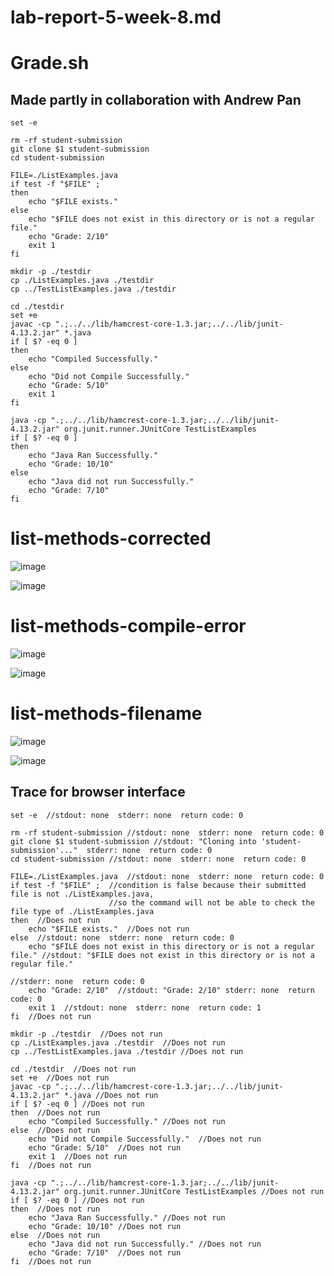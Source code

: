 # lab-report-5-week-8.md

# Grade.sh
## Made partly in collaboration with Andrew Pan
```
set -e
 
rm -rf student-submission
git clone $1 student-submission
cd student-submission
 
FILE=./ListExamples.java
if test -f "$FILE" ;
then
    echo "$FILE exists."
else
    echo "$FILE does not exist in this directory or is not a regular file."
    echo "Grade: 2/10"
    exit 1
fi
 
mkdir -p ./testdir
cp ./ListExamples.java ./testdir
cp ../TestListExamples.java ./testdir
 
cd ./testdir
set +e
javac -cp ".;../../lib/hamcrest-core-1.3.jar;../../lib/junit-4.13.2.jar" *.java
if [ $? -eq 0 ]
then
    echo "Compiled Successfully."
else
    echo "Did not Compile Successfully."
    echo "Grade: 5/10"
    exit 1
fi
 
java -cp ".;../../lib/hamcrest-core-1.3.jar;../../lib/junit-4.13.2.jar" org.junit.runner.JUnitCore TestListExamples
if [ $? -eq 0 ]
then
    echo "Java Ran Successfully."
    echo "Grade: 10/10"
else
    echo "Java did not run Successfully."
    echo "Grade: 7/10"
fi
```

# list-methods-corrected

![image](https://user-images.githubusercontent.com/55713184/204061213-be85a597-c7ca-4801-a347-1a5a22ec5a13.png)

![image](https://user-images.githubusercontent.com/55713184/204061283-0dc82a9c-69bb-4ac5-87e4-74ee1be56ff8.png)


# list-methods-compile-error

![image](https://user-images.githubusercontent.com/55713184/204061231-055ae69c-2d9a-4e41-bc91-91f0a03f9ed4.png)

![image](https://user-images.githubusercontent.com/55713184/204061306-bb51a2ec-b977-4a8a-9c8d-ff7d22ba5a21.png)

# list-methods-filename

![image](https://user-images.githubusercontent.com/55713184/204061245-0235ee11-da92-4525-b3c0-44173ccbb863.png)

![image](https://user-images.githubusercontent.com/55713184/204061323-37e2e7e3-e09e-4940-9149-0e69ffaf46b4.png)

## Trace for browser interface
```
set -e  //stdout: none  stderr: none  return code: 0
 
rm -rf student-submission //stdout: none  stderr: none  return code: 0
git clone $1 student-submission //stdout: "Cloning into 'student-submission'..."  stderr: none  return code: 0
cd student-submission //stdout: none  stderr: none  return code: 0
 
FILE=./ListExamples.java  //stdout: none  stderr: none  return code: 0
if test -f "$FILE" ;  //condition is false because their submitted file is not ./ListExamples.java, 
                      //so the command will not be able to check the file type of ./ListExamples.java
then  //Does not run
    echo "$FILE exists."  //Does not run
else  //stdout: none  stderr: none  return code: 0
    echo "$FILE does not exist in this directory or is not a regular file." //stdout: "$FILE does not exist in this directory or is not a regular file."
                                                                            //stderr: none  return code: 0
    echo "Grade: 2/10"  //stdout: "Grade: 2/10" stderr: none  return code: 0
    exit 1  //stdout: none  stderr: none  return code: 1
fi  //Does not run
 
mkdir -p ./testdir  //Does not run
cp ./ListExamples.java ./testdir  //Does not run
cp ../TestListExamples.java ./testdir //Does not run
 
cd ./testdir  //Does not run
set +e  //Does not run
javac -cp ".;../../lib/hamcrest-core-1.3.jar;../../lib/junit-4.13.2.jar" *.java //Does not run
if [ $? -eq 0 ] //Does not run
then  //Does not run
    echo "Compiled Successfully." //Does not run
else  //Does not run
    echo "Did not Compile Successfully."  //Does not run
    echo "Grade: 5/10"  //Does not run
    exit 1  //Does not run
fi  //Does not run
 
java -cp ".;../../lib/hamcrest-core-1.3.jar;../../lib/junit-4.13.2.jar" org.junit.runner.JUnitCore TestListExamples //Does not run
if [ $? -eq 0 ] //Does not run
then  //Does not run
    echo "Java Ran Successfully." //Does not run
    echo "Grade: 10/10" //Does not run
else  //Does not run
    echo "Java did not run Successfully." //Does not run
    echo "Grade: 7/10"  //Does not run
fi  //Does not run
```







